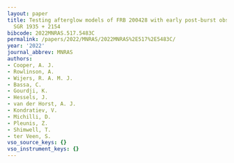 ```yaml
---
layout: paper
title: Testing afterglow models of FRB 200428 with early post-burst observations of
  SGR 1935 + 2154
bibcode: 2022MNRAS.517.5483C
permalink: /papers/2022/MNRAS/2022MNRAS%2E517%2E5483C/
year: '2022'
journal_abbrev: MNRAS
authors:
- Cooper, A. J.
- Rowlinson, A.
- Wijers, R. A. M. J.
- Bassa, C.
- Gourdji, K.
- Hessels, J.
- van der Horst, A. J.
- Kondratiev, V.
- Michilli, D.
- Pleunis, Z.
- Shimwell, T.
- ter Veen, S.
vso_source_keys: {}
vso_instrument_keys: {}
---
```

